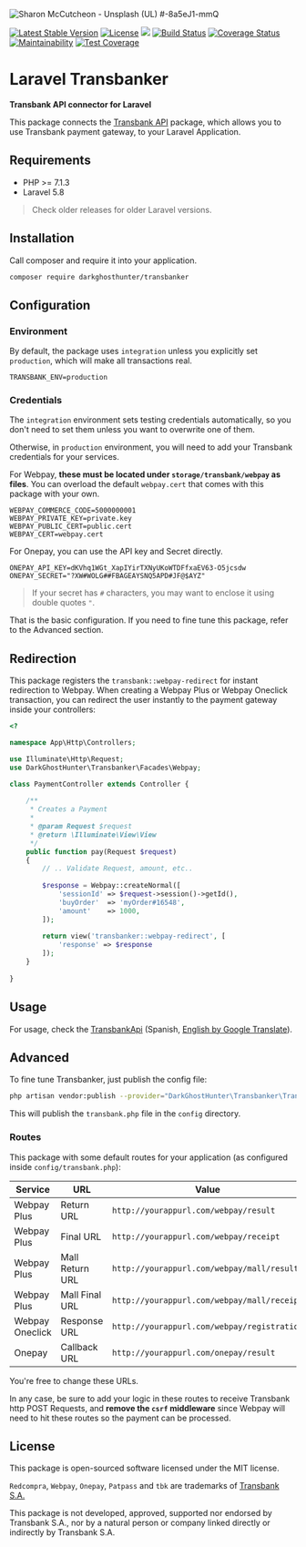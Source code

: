 ![
Sharon McCutcheon - Unsplash (UL) #-8a5eJ1-mmQ](https://images.unsplash.com/photo-1518458028785-8fbcd101ebb9?ixlib=rb-1.2.1&ixid=eyJhcHBfaWQiOjEyMDd9&auto=format&fit=crop&w=1280&h=400&q=80)

[![Latest Stable Version](https://poser.pugx.org/darkghosthunter/transbanker/v/stable)](https://packagist.org/packages/darkghosthunter/transbanker) [![License](https://poser.pugx.org/darkghosthunter/transbanker/license)](https://packagist.org/packages/darkghosthunter/transbanker)
![](https://img.shields.io/packagist/php-v/darkghosthunter/transbanker.svg)
[![Build Status](https://travis-ci.com/DarkGhostHunter/Transbanker.svg?branch=master)](https://travis-ci.com/DarkGhostHunter/Transbanker) [![Coverage Status](https://coveralls.io/repos/github/DarkGhostHunter/Transbanker/badge.svg?branch=master)](https://coveralls.io/github/DarkGhostHunter/Transbanker?branch=master) [![Maintainability](https://api.codeclimate.com/v1/badges/20d69b045d3c273d2e4d/maintainability)](https://codeclimate.com/github/DarkGhostHunter/Transbanker/maintainability) [![Test Coverage](https://api.codeclimate.com/v1/badges/20d69b045d3c273d2e4d/test_coverage)](https://codeclimate.com/github/DarkGhostHunter/Transbanker/test_coverage)

# Laravel Transbanker

**Transbank API connector for Laravel**

This package connects the [Transbank API](https://github.com/DarkGhostHunter/TransbankApi/) package, which allows you to use Transbank payment gateway, to your Laravel Application.

## Requirements

* PHP >= 7.1.3
* Laravel 5.8

> Check older releases for older Laravel versions.

## Installation

Call composer and require it into your application.

```bash
composer require darkghosthunter/transbanker
``` 

## Configuration

### Environment

By default, the package uses `integration` unless you explicitly set `production`, which will make all transactions real.

```dotenv
TRANSBANK_ENV=production
```

### Credentials

The `integration` environment sets testing credentials automatically, so you don't need to set them unless you want to overwrite one of them. 

Otherwise, in `production` environment, you will need to add your Transbank credentials for your services. 

For Webpay, **these must be located under `storage/transbank/webpay` as files**. You can overload the default `webpay.cert` that comes with this package with your own.

```dotenv
WEBPAY_COMMERCE_CODE=5000000001
WEBPAY_PRIVATE_KEY=private.key
WEBPAY_PUBLIC_CERT=public.cert
WEBPAY_CERT=webpay.cert
```

For Onepay, you can use the API key and Secret directly.

```dotenv
ONEPAY_API_KEY=dKVhq1WGt_XapIYirTXNyUKoWTDFfxaEV63-O5jcsdw
ONEPAY_SECRET="?XW#WOLG##FBAGEAYSNQ5APD#JF@$AYZ"
```

> If your secret has `#` characters, you may want to enclose it using double quotes `"`.

That is the basic configuration. If you need to fine tune this package, refer to the Advanced section.

## Redirection

This package registers the `transbank::webpay-redirect` for instant redirection to Webpay. When creating a Webpay Plus or Webpay Oneclick transaction, you can redirect the user instantly to the payment gateway inside your controllers:

```php
<?

namespace App\Http\Controllers;

use Illuminate\Http\Request;
use DarkGhostHunter\Transbanker\Facades\Webpay;

class PaymentController extends Controller {
    
    /**
     * Creates a Payment
     * 
     * @param Request $request
     * @return \Illuminate\View\View
     */
    public function pay(Request $request)
    {
        // .. Validate Request, amount, etc..
        
        $response = Webpay::createNormal([
            'sessionId' => $request->session()->getId(),
            'buyOrder'  => 'myOrder#16548',
            'amount'    => 1000,
        ]);
        
        return view('transbanker::webpay-redirect', [
            'response' => $response            
        ]);
    }
    
}
```  

## Usage

For usage, check the [TransbankApi](https://github.com/DarkGhostHunter/transbank-api/wiki/) (Spanish, [English by Google Translate](https://translate.google.com/translate?hl=en&sl=es&tl=en&u=https%3A%2F%2Fgithub.com%2FDarkGhostHunter%2Ftransbank-api%2Fwiki%2F)). 

## Advanced

To fine tune Transbanker, just publish the config file:

```bash
php artisan vendor:publish --provider="DarkGhostHunter\Transbanker\TransbankerServiceProvider"
```

This will publish the `transbank.php` file in the `config` directory.

### Routes

This package with some default routes for your application (as configured inside `config/transbank.php`):

| Service | URL | Value |
|---|---|---|
| Webpay Plus | Return URL | `http://yourappurl.com/webpay/result` |
| Webpay Plus | Final URL | `http://yourappurl.com/webpay/receipt` |
| Webpay Plus | Mall Return URL | `http://yourappurl.com/webpay/mall/result` |
| Webpay Plus | Mall Final URL | `http://yourappurl.com/webpay/mall/receipt` |
| Webpay Oneclick | Response URL | `http://yourappurl.com/webpay/registration` |
| Onepay | Callback URL  | `http://yourappurl.com/onepay/result` |

You're free to change these URLs.

In any case, be sure to add your logic in these routes to receive Transbank http POST Requests, and **remove the `csrf` middleware** since Webpay will need to hit these routes so the payment can be processed.

## License

This package is open-sourced software licensed under the MIT license.

`Redcompra`, `Webpay`, `Onepay`, `Patpass` and `tbk` are trademarks of [Transbank S.A.](https://www.transbank.cl/)

This package is not developed, approved, supported nor endorsed by Transbank S.A., nor by a natural person or company linked directly or indirectly by Transbank S.A.
